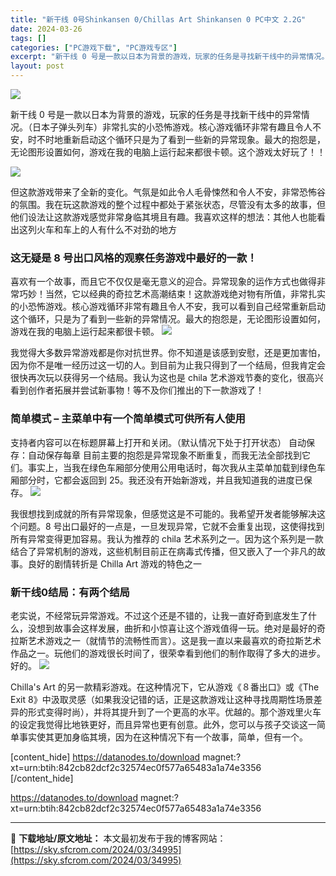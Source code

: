 ```yaml
---
title: "新干线 0号Shinkansen 0/Chillas Art Shinkansen 0 PC中文 2.2G"
date: 2024-03-26
tags: []
categories: ["PC游戏下载", "PC游戏专区"]
excerpt: "新干线 0 号是一款以日本为背景的游戏，玩家的任务是寻找新干线中的异常情况。（日本子弹头列车）非常扎实的小恐怖游戏。核心游戏循环非常有趣且令人不安，时不时地重新启动这个循环只是为了看到一些新的异常现象。最大的抱怨是，无论图形设置如何，游戏在我的电脑上运行起来都很卡顿。这个游戏太好玩了！！ 但这款游戏&hellip;"
layout: post
---
```


<img class="aligncenter" src="https://sky.sfcrom.com/wp-content/uploads/2024/03/20240329094344-b6020.jpeg" />

新干线 0 号是一款以日本为背景的游戏，玩家的任务是寻找新干线中的异常情况。（日本子弹头列车）非常扎实的小恐怖游戏。核心游戏循环非常有趣且令人不安，时不时地重新启动这个循环只是为了看到一些新的异常现象。最大的抱怨是，无论图形设置如何，游戏在我的电脑上运行起来都很卡顿。这个游戏太好玩了！！

<img src="https://sky.sfcrom.com/wp-content/uploads/2024/03/20240329094346-e9a4a.jpeg" />

但这款游戏带来了全新的变化。气氛是如此令人毛骨悚然和令人不安，非常恐怖谷的氛围。我在玩这款游戏的整个过程中都处于紧张状态，尽管没有太多的故事，但他们设法让这款游戏感觉非常身临其境且有趣。我喜欢这样的想法：其他人也能看出这列火车和车上的人有什么不对劲的地方
<h3>这无疑是 8 号出口风格的观察任务游戏中最好的一款！</h3>
喜欢有一个故事，而且它不仅仅是毫无意义的迎合。异常现象的运作方式也做得非常巧妙！当然，它以经典的奇拉艺术高潮结束！这款游戏绝对物有所值，非常扎实的小恐怖游戏。核心游戏循环非常有趣且令人不安，我可以看到自己经常重新启动这个循环，只是为了看到一些新的异常情况。最大的抱怨是，无论图形设置如何，游戏在我的电脑上运行起来都很卡顿。

<img src="https://sky.sfcrom.com/wp-content/uploads/2024/03/20240329094348-c5b93.jpeg" />

我觉得大多数异常游戏都是你对抗世界。你不知道是该感到安慰，还是更加害怕，因为你不是唯一经历过这一切的人。到目前为止我只得到了一个结局，但我肯定会很快再次玩以获得另一个结局。我认为这也是 chila 艺术游戏节奏的变化，很高兴看到创作者拓展并尝试新事物！等不及你们推出的下一款游戏了！
<h3>简单模式 – 主菜单中有一个简单模式可供所有人使用</h3>
支持者内容可以在标题屏幕上打开和关闭。（默认情况下处于打开状态） 自动保存：自动保存每章 目前主要的抱怨是异常现象不断重复，而我无法全部找到它们。事实上，当我在绿色车厢部分使用公用电话时，每次我从主菜单加载到绿色车厢部分时，它都会返回到 25。我还没有开始新游戏，并且我知道我的进度已保存。

<img src="https://sky.sfcrom.com/wp-content/uploads/2024/03/20240329094350-bb521.jpeg" />

我很想找到成就的所有异常现象，但感觉这是不可能的。我希望开发者能够解决这个问题。8 号出口最好的一点是，一旦发现异常，它就不会重复出现，这使得找到所有异常变得更加容易。我认为推荐的 chila 艺术系列之一。因为这个系列是一款结合了异常机制的游戏，这些机制目前正在病毒式传播，但又嵌入了一个非凡的故事。良好的剧情转折是 Chilla Art 游戏的特色之一
<h3>新干线0结局：有两个结局</h3>
老实说，不经常玩异常游戏。不过这个还是不错的，让我一直好奇到底发生了什么，没想到故事会这样发展，曲折和小惊喜让这个游戏值得一玩。绝对是最好的奇拉斯艺术游戏之一（就情节的流畅性而言）。这是我一直以来最喜欢的奇拉斯艺术作品之一。玩他们的游戏很长时间了，很荣幸看到他们的制作取得了多大的进步。好的。

<img src="https://sky.sfcrom.com/wp-content/uploads/2024/03/20240329094357-29aba.jpeg" />

Chilla's Art 的另一款精彩游戏。在这种情况下，它从游戏《８番出口》或《The Exit 8》中汲取灵感（如果我没记错的话，正是这款游戏让这种寻找周期性场景差异的形式变得时尚），并将其提升到了一个更高的水平。优越的。那个游戏里火车的设定我觉得比地铁更好，而且异常也更有创意。此外，您可以与孩子交谈这一简单事实使其更加身临其境，因为在这种情况下有一个故事，简单，但有一个。

[content_hide]
https://datanodes.to/download
magnet:?xt=urn:btih:842cb82dcf2c32574ec0f577a65483a1a74e3356
[/content_hide]

<!--wechatfans start-->
https://datanodes.to/download
magnet:?xt=urn:btih:842cb82dcf2c32574ec0f577a65483a1a74e3356
<!--wechatfans end-->

---
📖 **下载地址/原文地址：** 本文最初发布于我的博客网站：[https://sky.sfcrom.com/2024/03/34995](https://sky.sfcrom.com/2024/03/34995)
